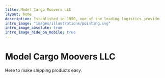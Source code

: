 ```yaml
---
title: Model Cargo Moovers LLC
layout: home
description: Established in 1990, one of the leading logistics providers in the city.
intro_image: "images/illustrations/pointing.svg"
intro_image_absolute: true
intro_image_hide_on_mobile: true
---
```


# Model Cargo Moovers LLC

Here to make shipping products easy.
